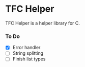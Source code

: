 # TFC Helper

TFC Helper is a helper library for C.

### To Do

- [x] Error handler
- [ ] String splitting
- [ ] Finish list types